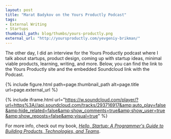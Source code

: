 ```yaml
---
layout: post
title: "Marat Badykov on the Yours Productly Podcast"
tags:
- External Writing
- Startups
thumbnail_path: blog/thumbs/yours-productly.png
external_url: "http://yoursproductly.com/yevgeniy-brikman/"
---
```


The other day, I did an interview for the Yours Productly podcast where I talk about startups, product design, coming 
up with startup ideas, minimal viable products, learning, writing, and more. Below, you can find the link to the 
Yours Productly site and the embedded Soundcloud link with the Podcast.

{% include figure.html path=page.thumbnail_path alt=page.title url=page.external_url %}

{% include iframe.html url="https://w.soundcloud.com/player/?url=https%3A//api.soundcloud.com/tracks/293716917&amp;auto_play=false&amp;hide_related=false&amp;show_comments=true&amp;show_user=true&amp;show_reposts=false&amp;visual=true" %}

For more info, check out my book, *[Hello, Startup: A Programmer's Guide to Building Products, Technologies, and 
Teams](https://www.hello-startup.net/)*.